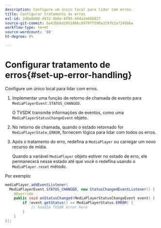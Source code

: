 ```yaml
---
description: Configure um único local para lidar com erros.
title: Configurar tratamento de erros
exl-id: 2d0e0d08-d932-4b6e-8f95-494a2e666827
source-git-commit: be43bbbd1051886c8979ff590a3197b2a7249b6a
workflow-type: tm+mt
source-wordcount: '88'
ht-degree: 0%

---
```


# Configurar tratamento de erros{#set-up-error-handling}

Configure um único local para lidar com erros.

1. Implementar uma função de retorno de chamada de evento para `MediaPlayerEvent.STATUS_CHANGED`.

   O TVSDK transmite informações de eventos, como uma `MediaPlayerStatusChangeEvent` objeto.
1. No retorno de chamada, quando o estado retornado for `MediaPlayerState.ERROR`, fornecem lógica para lidar com todos os erros.
1. Após o tratamento do erro, redefina a `MediaPlayer` ou carregar um novo recurso de mídia.

   Quando a variável `MediaPlayer` objeto estiver no estado de erro, ele permanecerá nesse estado até que você o redefina usando o `MediaPlayer.reset` método.

<!--<a id="example_49FF225E92EA494AA06B2E5F26101F4C"></a>-->

Por exemplo:

```java
mediaPlayer.addEventListener( 
  MediaPlayerEvent.STATUS_CHANGED, new StatusChangedEventListener() { 
    @Override 
    public void onStatusChanged(MediaPlayerStatusChangeEvent event) { 
        if (event.getStatus() == MediaPlayerStatus.ERROR) { 
            // handle TVSDK error here 
        } 
    } 
});
```
